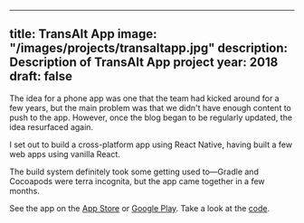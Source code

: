 ---
title: TransAlt App
image: "/images/projects/transaltapp.jpg"
description: Description of TransAlt App project
year: 2018
draft: false
----

The idea for a phone app was one that the team had kicked around for a few years, but the main problem was that we didn't have enough content to push to the app. However, once the blog began to be regularly updated, the idea resurfaced again.

I set out to build a cross-platform app using React Native, having built a few web apps using vanilla React.

The build system definitely took some getting used to—Gradle and Cocoapods were terra incognita, but the app came together in a few months.

See the app on the [App Store](https://itunes.apple.com/us/app/transalt/id1364992964) or [Google Play](ttps://play.google.com/store/apps/details?id=com.transportationalternatives.transalt&hl=en). Take a look at the [code](https://github.com/dangeroustype/transalt-app).

